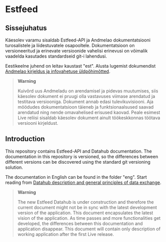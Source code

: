 # Estfeed

## Sissejuhatus

Käesolev varamu sisaldab Estfeed-API ja Andmelao dokumentatsiooni turosalistele ja liidestuvatele osapooltele. Dokumentatsioon on versioneeritud ja erinevate versioonide vahelisi erinevusi on võimalik vaadelda kasutades standardseid git-i lahendusi.

Eestikeelne juhend on leitav kaustast "est". Alusta lugemist dokumendist [Andmelao kirjeldus ja infovahetuse üldpõhimõtted](est/10-avp-kirjeldus-ja-infovahetuse-yldpohimotted.md).

> **Warning**
> 
> Kuivõrd uus Andmeladu on arendamisel ja pidevas muutumises, siis käesolev dokument ei pruugi olla vastavuses viimase arendatud ja testitava versiooniga. Dokument annab edasi tulevikuvisiooni. Aja möödudes dokumentatsioon täieneb ja funktsionaalsused saavad arendatud ning nende omavahelised erisused kaovad. Peale esimest Live reliisi sisaldab käesolev dokument ainult töökeskkonnas töötava versiooni kirjeldust.

## Introduction

This repository contains Estfeed-API and Datahub documentation. The documentation in this repository is versioned, so the differences between different versions can be discovered using the standard git versioning solution.

The documentation in English can be found in the folder "eng". Start reading from [Datahub description and general principles of data exchange](eng/10-datahub-description.md).

> **Warning**
> 
> The new Estfeed Datahub is under construction and therefore the current document might not be in sync with the latest development version of the application. This document encapsulates the latest vision of the application. As time passes and more functionalities get developed, the differences between this documentation and application disappear.  This document will contain only description of working application after the first Live release.